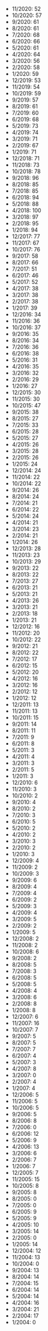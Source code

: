 *  11/2020: 52
*  10/2020: 57
*  9/2020: 61
*  8/2020: 61
*  7/2020: 68
*  6/2020: 66
*  5/2020: 61
*  4/2020: 64
*  3/2020: 56
*  2/2020: 58
*  1/2020: 59
*  12/2019: 53
*  11/2019: 54
*  10/2019: 59
*  9/2019: 57
*  8/2019: 61
*  7/2019: 60
*  6/2019: 68
*  5/2019: 73
*  4/2019: 74
*  3/2019: 71
*  2/2019: 67
*  1/2019: 71
*  12/2018: 71
*  11/2018: 73
*  10/2018: 78
*  9/2018: 96
*  8/2018: 85
*  7/2018: 85
*  6/2018: 94
*  5/2018: 88
*  4/2018: 100
*  3/2018: 97
*  2/2018: 95
*  1/2018: 94
*  12/2017: 77
*  11/2017: 67
*  10/2017: 76
*  9/2017: 58
*  8/2017: 66
*  7/2017: 51
*  6/2017: 46
*  5/2017: 52
*  4/2017: 38
*  3/2017: 38
*  2/2017: 38
*  1/2017: 39
*  12/2016: 34
*  11/2016: 36
*  10/2016: 37
*  9/2016: 35
*  8/2016: 34
*  7/2016: 36
*  6/2016: 38
*  5/2016: 31
*  4/2016: 35
*  3/2016: 32
*  2/2016: 29
*  1/2016: 27
*  12/2015: 30
*  11/2015: 30
*  10/2015: 47
*  9/2015: 38
*  8/2015: 27
*  7/2015: 33
*  6/2015: 28
*  5/2015: 27
*  4/2015: 26
*  3/2015: 28
*  2/2015: 26
*  1/2015: 24
*  12/2014: 24
*  11/2014: 22
*  10/2014: 22
*  9/2014: 26
*  8/2014: 24
*  7/2014: 21
*  6/2014: 22
*  5/2014: 24
*  4/2014: 21
*  3/2014: 23
*  2/2014: 21
*  1/2014: 26
*  12/2013: 28
*  11/2013: 23
*  10/2013: 29
*  9/2013: 22
*  8/2013: 22
*  7/2013: 27
*  6/2013: 21
*  5/2013: 21
*  4/2013: 26
*  3/2013: 21
*  2/2013: 18
*  1/2013: 21
*  12/2012: 16
*  11/2012: 20
*  10/2012: 22
*  9/2012: 21
*  8/2012: 22
*  7/2012: 17
*  6/2012: 15
*  5/2012: 20
*  4/2012: 16
*  3/2012: 16
*  2/2012: 12
*  1/2012: 12
*  12/2011: 13
*  11/2011: 13
*  10/2011: 15
*  9/2011: 14
*  8/2011: 11
*  7/2011: 9
*  6/2011: 8
*  5/2011: 3
*  4/2011: 4
*  3/2011: 3
*  2/2011: 5
*  1/2011: 3
*  12/2010: 6
*  11/2010: 3
*  10/2010: 2
*  9/2010: 4
*  8/2010: 2
*  7/2010: 3
*  6/2010: 5
*  5/2010: 2
*  4/2010: 2
*  3/2010: 3
*  2/2010: 2
*  1/2010: 3
*  12/2009: 4
*  11/2009: 2
*  10/2009: 3
*  9/2009: 6
*  8/2009: 4
*  7/2009: 4
*  6/2009: 2
*  5/2009: 3
*  4/2009: 4
*  3/2009: 5
*  2/2009: 2
*  1/2009: 5
*  12/2008: 2
*  11/2008: 2
*  10/2008: 6
*  9/2008: 2
*  8/2008: 5
*  7/2008: 3
*  6/2008: 5
*  5/2008: 5
*  4/2008: 4
*  3/2008: 6
*  2/2008: 8
*  1/2008: 8
*  12/2007: 6
*  11/2007: 16
*  10/2007: 7
*  9/2007: 5
*  8/2007: 5
*  7/2007: 7
*  6/2007: 4
*  5/2007: 3
*  4/2007: 8
*  3/2007: 0
*  2/2007: 4
*  1/2007: 4
*  12/2006: 5
*  11/2006: 5
*  10/2006: 5
*  9/2006: 5
*  8/2006: 8
*  7/2006: 0
*  6/2006: 12
*  5/2006: 9
*  4/2006: 13
*  3/2006: 6
*  2/2006: 7
*  1/2006: 7
*  12/2005: 7
*  11/2005: 15
*  10/2005: 8
*  9/2005: 8
*  8/2005: 0
*  7/2005: 0
*  6/2005: 9
*  5/2005: 9
*  4/2005: 10
*  3/2005: 14
*  2/2005: 0
*  1/2005: 14
*  12/2004: 12
*  11/2004: 13
*  10/2004: 0
*  9/2004: 13
*  8/2004: 14
*  7/2004: 15
*  6/2004: 14
*  5/2004: 14
*  4/2004: 16
*  3/2004: 21
*  2/2004: 17
*  1/2004: 0